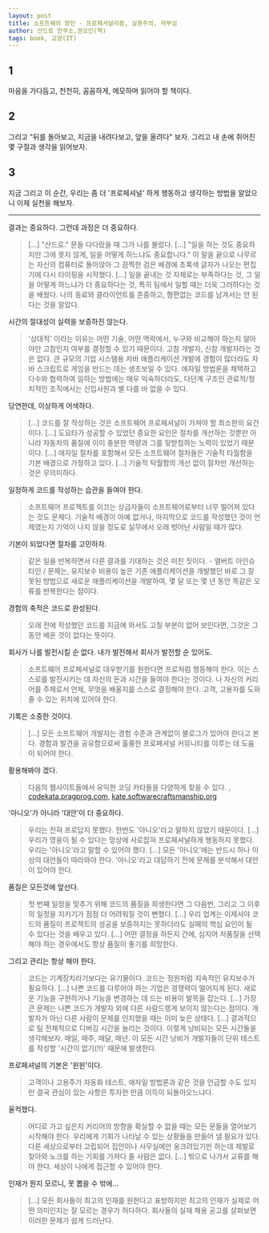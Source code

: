 ```yaml
---
layout: post
title: 소프트웨어 장인 - 프로페셔널리즘, 실용주의, 자부심
author: 산드로 만쿠소,권오인(역)
tags: book, 교양(IT)
---
```


## 1
마음을 가다듬고, 천천히, 꼼꼼하게, 메모하며 읽어야 할 책이다.

## 2
그리고 "뒤를 돌아보고, 지금을 내려다보고, 앞을 올려다" 보자. 그리고 내 손에 쥐어진 몇 구절과 생각을 읽어보자.

## 3
지금 그리고 이 순간, 우리는 좀 더 '프로페셔널' 하게 행동하고 생각하는 방법을 알았으니 이제 실천을 해보자.

----

결과는 중요하다. 그런데 과정은 더 중요하다.
> [...] "산드로." 문들 다다랐을 때 그가 나를 불렀다. [...] "일을 하는 것도 중요하지만 그에 못지 않게, 일을 어떻게 하느냐도 중요합니다." 이 말을 끝으로 나무르는 자신의 컴퓨터로 돌아앉아 그 끔찍한 검은 배경에 초록색 글자가 나오는 편집기에 다시 타이핑을 시작했다. [...] 일을 끝내는 것 자체로는 부족하다는 것, 그 일을 어떻게 하느냐가 더 중요하다는 것, 특히 팀에서 일할 때는 더욱 그러하다는 것을 배웠다. 나의 동료와 클라이언트를 존중하고, 형편없는 코드를 남겨서는 안 된다는 것을 알았다.

시간의 절대성이 실력을 보증하진 않는다.
> '상대적' 이라는 이유는 어떤 기술, 어떤 맥락에서, 누구와 비교해야 하는지 알아야만 고참인지 여부를 결정할 수 있기 때문이다. 고참 개발자, 신참 개발자라는 것은 없다. 큰 규모의 기업 시스템용 자바 애플리케이션 개발에 경험이 많더라도 자바 스크립트로 게임을 만드는 데는 생초보일 수 있다. 애자일 방법론을 채택하고 다수와 협력하여 일하는 방법에는 매우 익숙하더라도, 다단계 구조인 관료적/정치적인 조직에서는 신입사원과 별 다를 바 없을 수 있다.

당연한데, 이상하게 어색하다.
> [...] 코드를 잘 작성하는 것은 소프트웨어 프로페셔널이 가져야 할 최소한의 요건이다. [...] 도요타가 성공할 수 있었던 중요한 요인은 절차를 개선하는 것뿐만 아니라 자동차의 품질에 이미 충분한 역량과 그를 뒷받침하는 노력이 있었기 때문이다. [...] 애자일 절차를 포함해서 모든 소프트웨어 절차들은 기술적 타월함을 기본 배경으로 가정하고 있다. [...] 기술적 탁월함의 개선 없이 절차만 개선하는 것은 무의미하다.

일정하게 코드를 작성하는 습관을 들여야 한다.
> 소프트웨어 프로젝트를 이끄는 상급자들이 소프트웨어로부터 너무 떨어져 있다는 것도 문제다. 기술적 배경이 아예 없거나, 마지막으로 코드를 작성했던 것이 언제였는지 기억이 나지 않을 정도로 실무에서 오래 벗어난 사람일 때가 많다.

기본이 되었다면 절차를 고민하자.
> 같은 일을 반복하면서 다른 결과를 기대하는 것은 미친 짓이다. - 앨버트 아인슈타인 / 문제는, 유지보수 비용이 높은 기존 애플리케이션을 개발했던 바로 그 잘못된 방법으로 새로운 애플리케이션을 개발하여, 몇 달 또는 몇 년 동안 똑같은 오류를 반복한다는 점이다.

경험의 축적은 코드로 완성된다.
> 오래 전에 작성했던 코드를 지금에 와서도 고칠 부분이 없어 보인다면, 그것은 그동안 배운 것이 없다는 뜻이다.

회사가 나를 발전시킬 순 없다. 내가 발전해서 회사가 발전할 순 있어도.
> 소프트웨어 프로페셔널로 대우받기를 원한다면 프로처럼 행동해야 한다. 이는 스스로를 발전시키는 데 자신의 돈과 시간을 들여야 한다는 것이다. 나 자신의 커리어를 주체로서 언제, 무엇을 배울지를 스스로 결정해야 한다. 고객, 고용자를 도와줄 수 있는 위치에 있어야 한다.

기록은 소중한 것이다.
> [...] 모든 소프트웨어 개발자는 경험 수준과 관계없이 블로그가 있어야 한다고 본다. 경험과 발견을 공유함으로써 훌륭한 프로페셔널 커뮤니티를 이루는 데 도움이 되어야 한다.

활용해봐야 겠다.
> 다음의 웹사이트들에서 유익한 코딩 카타들을 다양하게 찾을 수 있다. , [codekata.pragprog.com](http://codekata.com/), [kate.softwarecraftsmanship.org](http://katas.softwarecraftsmanship.org/)

'아니오'가 아니라 '대안'이 더 중요하다.
> 우리는 전혀 프로답지 못했다. 한번도 '아니오'라고 말하지 않았기 때문이다. [...] 우리가 영웅이 될 수 있다는 망상에 사로잡혀 프로페셔널하게 행동하지 못했다. 우리는 '아니오'라고 말할 수 있어야 했다. [...] 모든 '아니오'에는 반드시 하나 이상의 대안들이 따라와야 한다. '아니오'라고 대답하기 전에 문제를 분석해서 대안이 있어야 한다.

품질은 모든것에 앞선다.
> 첫 번째 일정을 맞추기 위해 코드의 품질을 희생한다면 그 다음번, 그리고 그 이후의 일정을 지키기가 점점 더 어려워질 것이 뻔했다. [...] 우리 업계는 이제서야 코드의 품질이 프로젝트의 성공을 보증하지는 못하더라도 실패의 핵심 요인이 될 수 있다는 것을 배우고 있다. [...] 어떤 결정을 하든지 간에, 심지어 저품질을 선택해야 하는 경우에서도 항상 품질이 좋기를 희망한다.


그리고 관리는 항상 해야 한다.
> 코드는 기계장치라기보다는 유기물이다. 코드는 정원처럼 지속적인 유지보수가 필요하다. [...] 나쁜 코드를 다루어야 하는 기업은 경쟁력이 떨어지게 된다. 새로운 기능을 구현하거나 기능을 변경하는 데 드는 비용이 발목을 잡는다. [...] 가장 큰 문제는 나쁜 코드가 개발자 외에 다른 사람드렝게 보이지 않는다는 점이다. 개발자가 아닌 다른 사람이 문제를 인지했을 때는 이미 늦은 상태다. [...] 결과적으로 팀 전체적으로 디버깅 시간을 늘리는 것이다. 이렇게 낭비되는 모든 시간들을 생각해보자. 매일, 매주, 매달, 매년. 이 모든 시간 낭비가 개발자들이 단위 테스트를 작성할 '시간이 없기(!!)' 때문에 발생한다.

프로페셔널의 기본은 '윈윈'이다.
> 고객이나 고용주가 자동화 테스트, 애자일 방법론과 같은 것을 언급할 수도 있지만 결국 관심이 있는 사항은 투자한 만큼 이득이 되돌아오느냐다.

울컥했다.
> 어디로 가고 싶은지 커리어의 방향을 확실할 수 없을 때는 모든 문들을 열어보기 시작해야 한다. 우리에게 기회가 나타날 수 있는 상황들을 만들어 낼 필요가 있다. 다른 세상으로부터 고립되어 집안이나 사무실에만 웅크려있기만 하는데 제발로 찾아와 노크를 하는 기회를 가져다 줄 사람은 없다. [...] 밖으로 나가서 교류를 해야 한다. 세상이 나에게 접근할 수 있어야 한다.

인재가 뭔지 모르니, 못 뽑을 수 밖에...
> [...] 모든 회사들이 최고의 인재를 원한다고 표방하지만 최고의 인재가 실제로 어떤 의미인지는 잘 모르는 경우가 허다하다. 회사들의 실재 채용 공고를 살펴보면 이러한 문제가 쉽게 드러난다.


